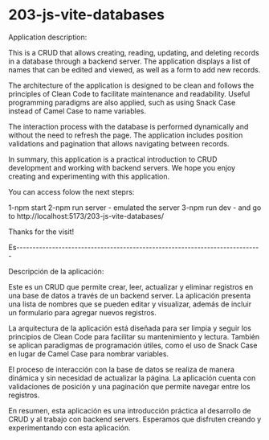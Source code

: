 # 203-js-vite-databases

Application description:

This is a CRUD that allows creating, reading, updating, and deleting records in a database through a backend server. The application displays a list of names that can be edited and viewed, as well as a form to add new records.

The architecture of the application is designed to be clean and follows the principles of Clean Code to facilitate maintenance and readability. Useful programming paradigms are also applied, such as using Snack Case instead of Camel Case to name variables.

The interaction process with the database is performed dynamically and without the need to refresh the page. The application includes position validations and pagination that allows navigating between records.

In summary, this application is a practical introduction to CRUD development and working with backend servers. We hope you enjoy creating and experimenting with this application.

You can access folow the next steprs:

1-npm start
2-npm run server - emulated the server
3-npm run dev - and go to http://localhost:5173/203-js-vite-databases/

Thanks for the visit!





Es----------------------------------------------------------------------------

Descripción de la aplicación:

Este es un CRUD que permite crear, leer, actualizar y eliminar registros en una base de datos a través de un backend server. La aplicación presenta una lista de nombres que se pueden editar y visualizar, además de incluir un formulario para agregar nuevos registros.

La arquitectura de la aplicación está diseñada para ser limpia y seguir los principios de Clean Code para facilitar su mantenimiento y lectura. También se aplican paradigmas de programación útiles, como el uso de Snack Case en lugar de Camel Case para nombrar variables.

El proceso de interacción con la base de datos se realiza de manera dinámica y sin necesidad de actualizar la página. La aplicación cuenta con validaciones de posición y una paginación que permite navegar entre los registros.

En resumen, esta aplicación es una introducción práctica al desarrollo de CRUD y al trabajo con backend servers. Esperamos que disfruten creando y experimentando con esta aplicación.
